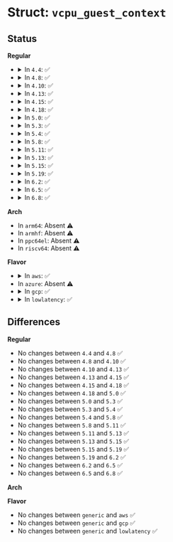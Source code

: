 # Struct: <code>vcpu_guest_context</code>

## Status
<b>Regular</b>
<ul>
<li>
<details>
<summary>In <code>4.4</code>: ✅</summary>

```c
struct vcpu_guest_context {
    struct (anon) fpu_ctxt;
    long unsigned int flags;
    struct cpu_user_regs user_regs;
    struct trap_info trap_ctxt[256];
    long unsigned int ldt_base;
    long unsigned int ldt_ents;
    long unsigned int gdt_frames[16];
    long unsigned int gdt_ents;
    long unsigned int kernel_ss;
    long unsigned int kernel_sp;
    long unsigned int ctrlreg[8];
    long unsigned int debugreg[8];
    long unsigned int event_callback_eip;
    long unsigned int failsafe_callback_eip;
    long unsigned int syscall_callback_eip;
    long unsigned int vm_assist;
    uint64_t fs_base;
    uint64_t gs_base_kernel;
    uint64_t gs_base_user;
};
```
</details>
</li>
<li>
<details>
<summary>In <code>4.8</code>: ✅</summary>

```c
struct vcpu_guest_context {
    struct (anon) fpu_ctxt;
    long unsigned int flags;
    struct cpu_user_regs user_regs;
    struct trap_info trap_ctxt[256];
    long unsigned int ldt_base;
    long unsigned int ldt_ents;
    long unsigned int gdt_frames[16];
    long unsigned int gdt_ents;
    long unsigned int kernel_ss;
    long unsigned int kernel_sp;
    long unsigned int ctrlreg[8];
    long unsigned int debugreg[8];
    long unsigned int event_callback_eip;
    long unsigned int failsafe_callback_eip;
    long unsigned int syscall_callback_eip;
    long unsigned int vm_assist;
    uint64_t fs_base;
    uint64_t gs_base_kernel;
    uint64_t gs_base_user;
};
```
</details>
</li>
<li>
<details>
<summary>In <code>4.10</code>: ✅</summary>

```c
struct vcpu_guest_context {
    struct (anon) fpu_ctxt;
    long unsigned int flags;
    struct cpu_user_regs user_regs;
    struct trap_info trap_ctxt[256];
    long unsigned int ldt_base;
    long unsigned int ldt_ents;
    long unsigned int gdt_frames[16];
    long unsigned int gdt_ents;
    long unsigned int kernel_ss;
    long unsigned int kernel_sp;
    long unsigned int ctrlreg[8];
    long unsigned int debugreg[8];
    long unsigned int event_callback_eip;
    long unsigned int failsafe_callback_eip;
    long unsigned int syscall_callback_eip;
    long unsigned int vm_assist;
    uint64_t fs_base;
    uint64_t gs_base_kernel;
    uint64_t gs_base_user;
};
```
</details>
</li>
<li>
<details>
<summary>In <code>4.13</code>: ✅</summary>

```c
struct vcpu_guest_context {
    struct (anon) fpu_ctxt;
    long unsigned int flags;
    struct cpu_user_regs user_regs;
    struct trap_info trap_ctxt[256];
    long unsigned int ldt_base;
    long unsigned int ldt_ents;
    long unsigned int gdt_frames[16];
    long unsigned int gdt_ents;
    long unsigned int kernel_ss;
    long unsigned int kernel_sp;
    long unsigned int ctrlreg[8];
    long unsigned int debugreg[8];
    long unsigned int event_callback_eip;
    long unsigned int failsafe_callback_eip;
    long unsigned int syscall_callback_eip;
    long unsigned int vm_assist;
    uint64_t fs_base;
    uint64_t gs_base_kernel;
    uint64_t gs_base_user;
};
```
</details>
</li>
<li>
<details>
<summary>In <code>4.15</code>: ✅</summary>

```c
struct vcpu_guest_context {
    struct (anon) fpu_ctxt;
    long unsigned int flags;
    struct cpu_user_regs user_regs;
    struct trap_info trap_ctxt[256];
    long unsigned int ldt_base;
    long unsigned int ldt_ents;
    long unsigned int gdt_frames[16];
    long unsigned int gdt_ents;
    long unsigned int kernel_ss;
    long unsigned int kernel_sp;
    long unsigned int ctrlreg[8];
    long unsigned int debugreg[8];
    long unsigned int event_callback_eip;
    long unsigned int failsafe_callback_eip;
    long unsigned int syscall_callback_eip;
    long unsigned int vm_assist;
    uint64_t fs_base;
    uint64_t gs_base_kernel;
    uint64_t gs_base_user;
};
```
</details>
</li>
<li>
<details>
<summary>In <code>4.18</code>: ✅</summary>

```c
struct vcpu_guest_context {
    struct (anon) fpu_ctxt;
    long unsigned int flags;
    struct cpu_user_regs user_regs;
    struct trap_info trap_ctxt[256];
    long unsigned int ldt_base;
    long unsigned int ldt_ents;
    long unsigned int gdt_frames[16];
    long unsigned int gdt_ents;
    long unsigned int kernel_ss;
    long unsigned int kernel_sp;
    long unsigned int ctrlreg[8];
    long unsigned int debugreg[8];
    long unsigned int event_callback_eip;
    long unsigned int failsafe_callback_eip;
    long unsigned int syscall_callback_eip;
    long unsigned int vm_assist;
    uint64_t fs_base;
    uint64_t gs_base_kernel;
    uint64_t gs_base_user;
};
```
</details>
</li>
<li>
<details>
<summary>In <code>5.0</code>: ✅</summary>

```c
struct vcpu_guest_context {
    struct (anon) fpu_ctxt;
    long unsigned int flags;
    struct cpu_user_regs user_regs;
    struct trap_info trap_ctxt[256];
    long unsigned int ldt_base;
    long unsigned int ldt_ents;
    long unsigned int gdt_frames[16];
    long unsigned int gdt_ents;
    long unsigned int kernel_ss;
    long unsigned int kernel_sp;
    long unsigned int ctrlreg[8];
    long unsigned int debugreg[8];
    long unsigned int event_callback_eip;
    long unsigned int failsafe_callback_eip;
    long unsigned int syscall_callback_eip;
    long unsigned int vm_assist;
    uint64_t fs_base;
    uint64_t gs_base_kernel;
    uint64_t gs_base_user;
};
```
</details>
</li>
<li>
<details>
<summary>In <code>5.3</code>: ✅</summary>

```c
struct vcpu_guest_context {
    struct (anon) fpu_ctxt;
    long unsigned int flags;
    struct cpu_user_regs user_regs;
    struct trap_info trap_ctxt[256];
    long unsigned int ldt_base;
    long unsigned int ldt_ents;
    long unsigned int gdt_frames[16];
    long unsigned int gdt_ents;
    long unsigned int kernel_ss;
    long unsigned int kernel_sp;
    long unsigned int ctrlreg[8];
    long unsigned int debugreg[8];
    long unsigned int event_callback_eip;
    long unsigned int failsafe_callback_eip;
    long unsigned int syscall_callback_eip;
    long unsigned int vm_assist;
    uint64_t fs_base;
    uint64_t gs_base_kernel;
    uint64_t gs_base_user;
};
```
</details>
</li>
<li>
<details>
<summary>In <code>5.4</code>: ✅</summary>

```c
struct vcpu_guest_context {
    struct (anon) fpu_ctxt;
    long unsigned int flags;
    struct cpu_user_regs user_regs;
    struct trap_info trap_ctxt[256];
    long unsigned int ldt_base;
    long unsigned int ldt_ents;
    long unsigned int gdt_frames[16];
    long unsigned int gdt_ents;
    long unsigned int kernel_ss;
    long unsigned int kernel_sp;
    long unsigned int ctrlreg[8];
    long unsigned int debugreg[8];
    long unsigned int event_callback_eip;
    long unsigned int failsafe_callback_eip;
    long unsigned int syscall_callback_eip;
    long unsigned int vm_assist;
    uint64_t fs_base;
    uint64_t gs_base_kernel;
    uint64_t gs_base_user;
};
```
</details>
</li>
<li>
<details>
<summary>In <code>5.8</code>: ✅</summary>

```c
struct vcpu_guest_context {
    struct (anon) fpu_ctxt;
    long unsigned int flags;
    struct cpu_user_regs user_regs;
    struct trap_info trap_ctxt[256];
    long unsigned int ldt_base;
    long unsigned int ldt_ents;
    long unsigned int gdt_frames[16];
    long unsigned int gdt_ents;
    long unsigned int kernel_ss;
    long unsigned int kernel_sp;
    long unsigned int ctrlreg[8];
    long unsigned int debugreg[8];
    long unsigned int event_callback_eip;
    long unsigned int failsafe_callback_eip;
    long unsigned int syscall_callback_eip;
    long unsigned int vm_assist;
    uint64_t fs_base;
    uint64_t gs_base_kernel;
    uint64_t gs_base_user;
};
```
</details>
</li>
<li>
<details>
<summary>In <code>5.11</code>: ✅</summary>

```c
struct vcpu_guest_context {
    struct (anon) fpu_ctxt;
    long unsigned int flags;
    struct cpu_user_regs user_regs;
    struct trap_info trap_ctxt[256];
    long unsigned int ldt_base;
    long unsigned int ldt_ents;
    long unsigned int gdt_frames[16];
    long unsigned int gdt_ents;
    long unsigned int kernel_ss;
    long unsigned int kernel_sp;
    long unsigned int ctrlreg[8];
    long unsigned int debugreg[8];
    long unsigned int event_callback_eip;
    long unsigned int failsafe_callback_eip;
    long unsigned int syscall_callback_eip;
    long unsigned int vm_assist;
    uint64_t fs_base;
    uint64_t gs_base_kernel;
    uint64_t gs_base_user;
};
```
</details>
</li>
<li>
<details>
<summary>In <code>5.13</code>: ✅</summary>

```c
struct vcpu_guest_context {
    struct (anon) fpu_ctxt;
    long unsigned int flags;
    struct cpu_user_regs user_regs;
    struct trap_info trap_ctxt[256];
    long unsigned int ldt_base;
    long unsigned int ldt_ents;
    long unsigned int gdt_frames[16];
    long unsigned int gdt_ents;
    long unsigned int kernel_ss;
    long unsigned int kernel_sp;
    long unsigned int ctrlreg[8];
    long unsigned int debugreg[8];
    long unsigned int event_callback_eip;
    long unsigned int failsafe_callback_eip;
    long unsigned int syscall_callback_eip;
    long unsigned int vm_assist;
    uint64_t fs_base;
    uint64_t gs_base_kernel;
    uint64_t gs_base_user;
};
```
</details>
</li>
<li>
<details>
<summary>In <code>5.15</code>: ✅</summary>

```c
struct vcpu_guest_context {
    struct (anon) fpu_ctxt;
    long unsigned int flags;
    struct cpu_user_regs user_regs;
    struct trap_info trap_ctxt[256];
    long unsigned int ldt_base;
    long unsigned int ldt_ents;
    long unsigned int gdt_frames[16];
    long unsigned int gdt_ents;
    long unsigned int kernel_ss;
    long unsigned int kernel_sp;
    long unsigned int ctrlreg[8];
    long unsigned int debugreg[8];
    long unsigned int event_callback_eip;
    long unsigned int failsafe_callback_eip;
    long unsigned int syscall_callback_eip;
    long unsigned int vm_assist;
    uint64_t fs_base;
    uint64_t gs_base_kernel;
    uint64_t gs_base_user;
};
```
</details>
</li>
<li>
<details>
<summary>In <code>5.19</code>: ✅</summary>

```c
struct vcpu_guest_context {
    struct (anon) fpu_ctxt;
    long unsigned int flags;
    struct cpu_user_regs user_regs;
    struct trap_info trap_ctxt[256];
    long unsigned int ldt_base;
    long unsigned int ldt_ents;
    long unsigned int gdt_frames[16];
    long unsigned int gdt_ents;
    long unsigned int kernel_ss;
    long unsigned int kernel_sp;
    long unsigned int ctrlreg[8];
    long unsigned int debugreg[8];
    long unsigned int event_callback_eip;
    long unsigned int failsafe_callback_eip;
    long unsigned int syscall_callback_eip;
    long unsigned int vm_assist;
    uint64_t fs_base;
    uint64_t gs_base_kernel;
    uint64_t gs_base_user;
};
```
</details>
</li>
<li>
<details>
<summary>In <code>6.2</code>: ✅</summary>

```c
struct vcpu_guest_context {
    struct (anon) fpu_ctxt;
    long unsigned int flags;
    struct cpu_user_regs user_regs;
    struct trap_info trap_ctxt[256];
    long unsigned int ldt_base;
    long unsigned int ldt_ents;
    long unsigned int gdt_frames[16];
    long unsigned int gdt_ents;
    long unsigned int kernel_ss;
    long unsigned int kernel_sp;
    long unsigned int ctrlreg[8];
    long unsigned int debugreg[8];
    long unsigned int event_callback_eip;
    long unsigned int failsafe_callback_eip;
    long unsigned int syscall_callback_eip;
    long unsigned int vm_assist;
    uint64_t fs_base;
    uint64_t gs_base_kernel;
    uint64_t gs_base_user;
};
```
</details>
</li>
<li>
<details>
<summary>In <code>6.5</code>: ✅</summary>

```c
struct vcpu_guest_context {
    struct (anon) fpu_ctxt;
    long unsigned int flags;
    struct cpu_user_regs user_regs;
    struct trap_info trap_ctxt[256];
    long unsigned int ldt_base;
    long unsigned int ldt_ents;
    long unsigned int gdt_frames[16];
    long unsigned int gdt_ents;
    long unsigned int kernel_ss;
    long unsigned int kernel_sp;
    long unsigned int ctrlreg[8];
    long unsigned int debugreg[8];
    long unsigned int event_callback_eip;
    long unsigned int failsafe_callback_eip;
    long unsigned int syscall_callback_eip;
    long unsigned int vm_assist;
    uint64_t fs_base;
    uint64_t gs_base_kernel;
    uint64_t gs_base_user;
};
```
</details>
</li>
<li>
<details>
<summary>In <code>6.8</code>: ✅</summary>

```c
struct vcpu_guest_context {
    struct (anon) fpu_ctxt;
    long unsigned int flags;
    struct cpu_user_regs user_regs;
    struct trap_info trap_ctxt[256];
    long unsigned int ldt_base;
    long unsigned int ldt_ents;
    long unsigned int gdt_frames[16];
    long unsigned int gdt_ents;
    long unsigned int kernel_ss;
    long unsigned int kernel_sp;
    long unsigned int ctrlreg[8];
    long unsigned int debugreg[8];
    long unsigned int event_callback_eip;
    long unsigned int failsafe_callback_eip;
    long unsigned int syscall_callback_eip;
    long unsigned int vm_assist;
    uint64_t fs_base;
    uint64_t gs_base_kernel;
    uint64_t gs_base_user;
};
```
</details>
</li>
</ul>
<b>Arch</b>
<ul>
<li>
In <code>arm64</code>: Absent ⚠️
</li>
<li>
In <code>armhf</code>: Absent ⚠️
</li>
<li>
In <code>ppc64el</code>: Absent ⚠️
</li>
<li>
In <code>riscv64</code>: Absent ⚠️
</li>
</ul>
<b>Flavor</b>
<ul>
<li>
<details>
<summary>In <code>aws</code>: ✅</summary>

```c
struct vcpu_guest_context {
    struct (anon) fpu_ctxt;
    long unsigned int flags;
    struct cpu_user_regs user_regs;
    struct trap_info trap_ctxt[256];
    long unsigned int ldt_base;
    long unsigned int ldt_ents;
    long unsigned int gdt_frames[16];
    long unsigned int gdt_ents;
    long unsigned int kernel_ss;
    long unsigned int kernel_sp;
    long unsigned int ctrlreg[8];
    long unsigned int debugreg[8];
    long unsigned int event_callback_eip;
    long unsigned int failsafe_callback_eip;
    long unsigned int syscall_callback_eip;
    long unsigned int vm_assist;
    uint64_t fs_base;
    uint64_t gs_base_kernel;
    uint64_t gs_base_user;
};
```
</details>
</li>
<li>
In <code>azure</code>: Absent ⚠️
</li>
<li>
<details>
<summary>In <code>gcp</code>: ✅</summary>

```c
struct vcpu_guest_context {
    struct (anon) fpu_ctxt;
    long unsigned int flags;
    struct cpu_user_regs user_regs;
    struct trap_info trap_ctxt[256];
    long unsigned int ldt_base;
    long unsigned int ldt_ents;
    long unsigned int gdt_frames[16];
    long unsigned int gdt_ents;
    long unsigned int kernel_ss;
    long unsigned int kernel_sp;
    long unsigned int ctrlreg[8];
    long unsigned int debugreg[8];
    long unsigned int event_callback_eip;
    long unsigned int failsafe_callback_eip;
    long unsigned int syscall_callback_eip;
    long unsigned int vm_assist;
    uint64_t fs_base;
    uint64_t gs_base_kernel;
    uint64_t gs_base_user;
};
```
</details>
</li>
<li>
<details>
<summary>In <code>lowlatency</code>: ✅</summary>

```c
struct vcpu_guest_context {
    struct (anon) fpu_ctxt;
    long unsigned int flags;
    struct cpu_user_regs user_regs;
    struct trap_info trap_ctxt[256];
    long unsigned int ldt_base;
    long unsigned int ldt_ents;
    long unsigned int gdt_frames[16];
    long unsigned int gdt_ents;
    long unsigned int kernel_ss;
    long unsigned int kernel_sp;
    long unsigned int ctrlreg[8];
    long unsigned int debugreg[8];
    long unsigned int event_callback_eip;
    long unsigned int failsafe_callback_eip;
    long unsigned int syscall_callback_eip;
    long unsigned int vm_assist;
    uint64_t fs_base;
    uint64_t gs_base_kernel;
    uint64_t gs_base_user;
};
```
</details>
</li>
</ul>

## Differences
<b>Regular</b>
<ul>
<li>
No changes between <code>4.4</code> and <code>4.8</code> ✅
</li>
<li>
No changes between <code>4.8</code> and <code>4.10</code> ✅
</li>
<li>
No changes between <code>4.10</code> and <code>4.13</code> ✅
</li>
<li>
No changes between <code>4.13</code> and <code>4.15</code> ✅
</li>
<li>
No changes between <code>4.15</code> and <code>4.18</code> ✅
</li>
<li>
No changes between <code>4.18</code> and <code>5.0</code> ✅
</li>
<li>
No changes between <code>5.0</code> and <code>5.3</code> ✅
</li>
<li>
No changes between <code>5.3</code> and <code>5.4</code> ✅
</li>
<li>
No changes between <code>5.4</code> and <code>5.8</code> ✅
</li>
<li>
No changes between <code>5.8</code> and <code>5.11</code> ✅
</li>
<li>
No changes between <code>5.11</code> and <code>5.13</code> ✅
</li>
<li>
No changes between <code>5.13</code> and <code>5.15</code> ✅
</li>
<li>
No changes between <code>5.15</code> and <code>5.19</code> ✅
</li>
<li>
No changes between <code>5.19</code> and <code>6.2</code> ✅
</li>
<li>
No changes between <code>6.2</code> and <code>6.5</code> ✅
</li>
<li>
No changes between <code>6.5</code> and <code>6.8</code> ✅
</li>
</ul>
<b>Arch</b>
<ul>
</ul>
<b>Flavor</b>
<ul>
<li>
No changes between <code>generic</code> and <code>aws</code> ✅
</li>
<li>
No changes between <code>generic</code> and <code>gcp</code> ✅
</li>
<li>
No changes between <code>generic</code> and <code>lowlatency</code> ✅
</li>
</ul>
